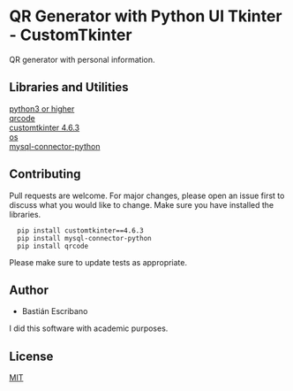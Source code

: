 # QR Generator with Python UI Tkinter - CustomTkinter
QR generator with personal information.


## Libraries and Utilities

[python3 or higher](https://www.python.org)                                                                                      
[qrcode](https://pypi.org/project/qrcode/)                          
[customtkinter 4.6.3](https://pypi.org/project/customtkinter/4.6.3/)  
[os](https://docs.python.org/3/library/os.html)                  
[mysql-connector-python](https://pypi.org/project/mysql-connector-python/)

## Contributing

Pull requests are welcome. For major changes, please open an issue first to discuss what you would like to change.
Make sure you have installed the libraries.

      pip install customtkinter==4.6.3
      pip install mysql-connector-python
      pip install qrcode

Please make sure to update tests as appropriate.

## Author

- Bastián Escribano                      

I did this software with academic purposes.             
     

## License

[MIT](https://choosealicense.com/licenses/mit/)
